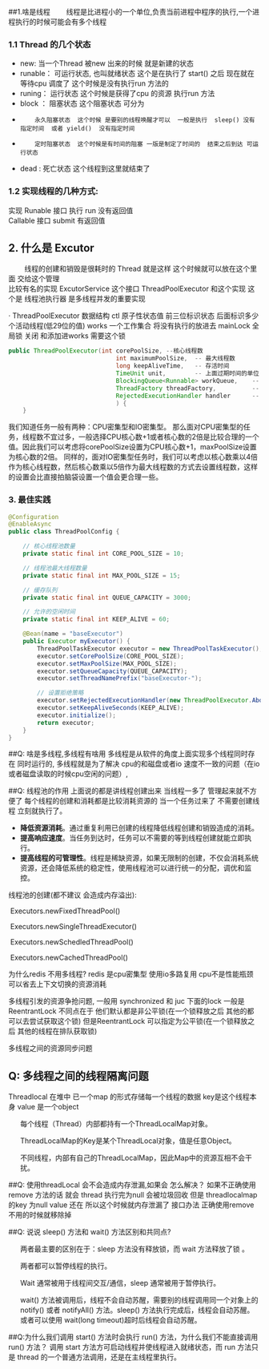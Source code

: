 
##1.啥是线程
   &emsp;&emsp;线程是比进程小的一个单位,负责当前进程中程序的执行,一个进程执行的时候可能会有多个线程
### 1.1  Thread 的几个状态
   * new:  当一个Thread 被new 出来的时候 就是新建的状态 
   * runable： 可运行状态, 也叫就绪状态  这个是在执行了 start() 之后 现在就在等待cpu 调度了 这个时候是没有执行run 方法的
   * runing： 运行状态  这个时候是获得了cpu 的资源 执行run 方法
   * block ：  阻塞状态   这个阻塞状态 可分为 
   *         永久阻塞状态  这个时候 是要别的线程唤醒才可以  一般是执行  sleep() 没有指定时间  或者 yield()  没有指定时间
   *         定时阻塞状态  这个时候是有时间的阻塞 一版是制定了时间的  结束之后到达 可运行状态
   * dead : 死亡状态  这个线程到这里就结束了

### 1.2  实现线程的几种方式:
   实现 Runable 接口  执行 run 没有返回值 <br>
   Callable 接口   submit  有返回值


## 2.  什么是 Excutor 
   &emsp;&emsp; 线程的创建和销毁是很耗时的 Thread 就是这样  这个时候就可以放在这个里面 交给这个管理  
   比较有名的实现 ExcutorService  这个接口
   ThreadPoolExecutor 和这个实现   这个是 线程池执行器 是多线程并发的重要实现

   · ThreadPoolExecutor
    数据结构
        ctl 原子性状态值 前三位标识状态  后面标识多少个活动线程(低29位的值)
        works   一个工作集合 将没有执行的放进去
        mainLock   全局锁  关闭 和添加进works 需要这个锁

```java
public ThreadPoolExecutor(int corePoolSize, --核心线程数
                              int maximumPoolSize,  -- 最大线程数
                              long keepAliveTime,   -- 存活时间
                              TimeUnit unit,        -- 上面过期时间的单位
                              BlockingQueue<Runnable> workQueue,    -- 工作集合 将没有执行的放进去
                              ThreadFactory threadFactory,          -- 线程工厂 默认设置非守护线程
                              RejectedExecutionHandler handler      -- 拒绝策略
                              ) {
    }
```

   我们知道任务一般有两种：CPU密集型和IO密集型。
   那么面对CPU密集型的任务，线程数不宜过多，一般选择CPU核心数+1或者核心数的2倍是比较合理的一个值。因此我们可以考虑将corePoolSize设置为CPU核心数+1，maxPoolSize设置为核心数的2倍。
   同样的，面对IO密集型任务时，我们可以考虑以核心数乘以4倍作为核心线程数，然后核心数乘以5倍作为最大线程数的方式去设置线程数，这样的设置会比直接拍脑袋设置一个值会更合理一些。

### 3. 最佳实践
```java
@Configuration
@EnableAsync
public class ThreadPoolConfig {

    // 核心线程池数量
    private static final int CORE_POOL_SIZE = 10;

    // 线程池最大线程数量
    private static final int MAX_POOL_SIZE = 15;

    // 缓存队列
    private static final int QUEUE_CAPACITY = 3000;

    // 允许的空闲时间
    private static final int KEEP_ALIVE = 60;

    @Bean(name = "baseExecutor")
    public Executor myExecutor() {
        ThreadPoolTaskExecutor executor = new ThreadPoolTaskExecutor();
        executor.setCorePoolSize(CORE_POOL_SIZE);
        executor.setMaxPoolSize(MAX_POOL_SIZE);
        executor.setQueueCapacity(QUEUE_CAPACITY);
        executor.setThreadNamePrefix("baseExecutor-");

        // 设置拒绝策略
        executor.setRejectedExecutionHandler(new ThreadPoolExecutor.AbortPolicy());
        executor.setKeepAliveSeconds(KEEP_ALIVE);
        executor.initialize();
        return executor;
    }
}
```


##Q: 啥是多线程,多线程有啥用 
   多线程是从软件的角度上面实现多个线程同时存在 同时运行的, 多线程就是为了解决 cpu的和磁盘或者io 速度不一致的问题（在io或者磁盘读取的时候cpu空闲的问题）,

##Q: 线程池的作用
   上面说的都是讲线程创建出来 当线程一多了 管理起来就不方便了  每个线程的创建和消耗都是比较消耗资源的 当一个任务过来了 不需要创建线程 立刻就执行了。

- **降低资源消耗**。通过重复利用已创建的线程降低线程创建和销毁造成的消耗。
- **提高响应速度**。当任务到达时，任务可以不需要的等到线程创建就能立即执行。
- **提高线程的可管理性**。线程是稀缺资源，如果无限制的创建，不仅会消耗系统资源，还会降低系统的稳定性，使用线程池可以进行统一的分配，调优和监控。

线程池的创建(都不建议 会造成内存溢出):

​	Executors.newFixedThreadPool()

​	Executors.newSingleThreadExecutor()

​	Executors.newSchedledThreadPool()

​	Executors.newCachedThreadPool()

为什么redis 不用多线程?
   redis 是cpu密集型 使用io多路复用 cpu不是性能瓶颈 可以省去上下文切换的资源消耗


多线程引发的资源争抢问题,
   一般用 synchronized 和 juc 下面的lock 一般是ReentrantLock  不同点在于  他们默认都是非公平锁(在一个锁释放之后 其他的都可以去尝试获取这个锁)
   但是ReentrantLock 可以指定为公平锁(在一个锁释放之后 其他的线程在排队获取锁)

多线程之间的资源同步问题

## Q: 多线程之间的线程隔离问题
   Threadlocal  在堆中 已一个map 的形式存储每一个线程的数据  key是这个线程本身 value 是一个object 
    <ul> 每个线程（Thread）内部都持有一个ThreadLocalMap对象。</ul>
    <ul> ThreadLocalMap的Key是某个ThreadLocal对象，值是任意Object。 </ul>
    <ul> 不同线程，内部有自己的ThreadLocalMap，因此Map中的资源互相不会干扰。</ul>

##Q: 使用threadLocal 会不会造成内存泄漏,如果会 怎么解决？
   如果不正确使用remove 方法的话 就会 thread 执行完为null  会被垃圾回收 但是 threadlocalmap 的key 为null value 还在 所以这个时候就内存泄漏了
   接口办法 正确使用remove 不用的时候就移除掉 

##Q: 说说 sleep() 方法和 wait() 方法区别和共同点?
   <ul>两者最主要的区别在于：sleep 方法没有释放锁，而 wait 方法释放了锁 。</ul>
   <ul>两者都可以暂停线程的执行。</ul>
   <ul>Wait 通常被用于线程间交互/通信，sleep 通常被用于暂停执行。</ul>
   <ul>wait() 方法被调用后，线程不会自动苏醒，需要别的线程调用同一个对象上的 notify() 或者 notifyAll() 方法。sleep() 方法执行完成后，线程会自动苏醒。或者可以使用 wait(long timeout)超时后线程会自动苏醒。</ul>

##Q:为什么我们调用 start() 方法时会执行 run() 方法，为什么我们不能直接调用 run() 方法？
   调用 start 方法方可启动线程并使线程进入就绪状态，而 run 方法只是 thread 的一个普通方法调用，还是在主线程里执行。









​    

